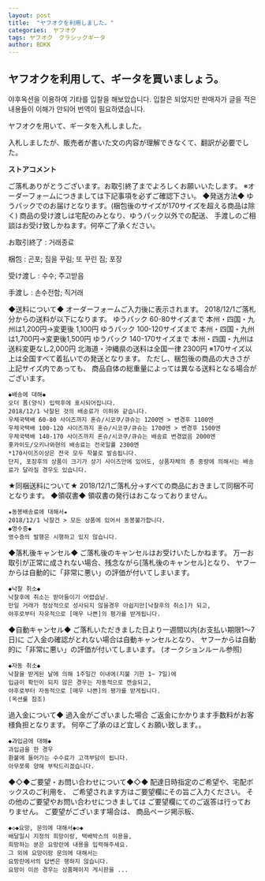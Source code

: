 ```yaml
---
layout: post
title:  "ヤフオクを利用しました。"
categories:　ヤフオク
tags: ヤフオク　クラシックギータ
author: BDKK
---
```





## ヤフオクを利用して、ギータを買いましょう。

야후옥션을 이용하여 기타를 입찰을 해보았습니다.
입찰은 되었지만 판매자가 글을 적은 내용들이 이해가 안되어 번역이 필요하였습니다.

ヤフオクを用いて、ギータを入札しました。

入札しましたが、販売者が書いた文の内容が理解できなくて、翻訳が必要でした。



**ストアコメント**

ご落札ありがとうございます。お取引終了までよろしくお願いいたします。
 ※オーダーフォームにつきましては下記事項を必ずご確認下さい。
 ◆発送方法◆
 ゆうパックでのお届けとなります。(梱包後のサイズが170サイズを超える商品は除く)
 商品の受け渡しは宅配のみとなり、ゆうパック以外での配送、
 手渡しのご相談はお受け致しかねます。何卒ご了承ください。



お取引終了 : 거래종료

梱包 : 곤포; 짐을 꾸림; 또 꾸린 짐; 포장

受け渡し : 수수; 주고받음

手渡し : 손수전함; 직거래



◆送料について◆
オーダーフォームご入力後に表示されます。 
2018/12/1ご落札分からの送料が以下になります。 
ゆうパック 60-80サイズまで 本州・四国・九州は1,200円→変更後 1,100円
ゆうパック 100-120サイズまで 本州・四国・九州は1,700円→変更後1,500円
ゆうパック 140-170サイズまで 本州・四国・九州は送料変更なし2,000円
北海道・沖縄県の送料は全国一律 2300円
※170サイズ以上は全国すべて着払いでの発送となります。 
ただし、梱包後の商品の大きさが上記サイズ内であっても、
商品自体の総重量によっては異なる送料となる場合がございます。

```
◆배송에 대해◆
오더 폼(양식) 입력후에 표시되어집니다.
2018/12/1 낙찰된 것의 배송료가 이하와 같습니다.
우체국택배 60-80 사이즈까지 혼슈/시코쿠/큐슈는 1200엔 > 변경후 1100엔
우체국택배 100-120 사이즈까지 혼슈/시코쿠/큐슈는 1700엔 > 변경후 1500엔
우체국택배 140-170 사이즈까지 혼슈/시코쿠/큐슈는 배송료 변경없음 2000엔
홋카이도/오키나와현의 배송료는 전국일률 2300엔
*170사이즈이상은 전국 모두 착불로 발송됩니다.
단지, 포장후의 상품이 크기가 상기 사이즈안에 있어도, 상품자체의 총 중량에 의해서는 배송료가 달라질 경우도 있습니다.

```



★同梱送料について★
2018/12/1ご落札分→すべての商品におきまして同梱不可となります。
◆領収書◆
領収書の発行はおこなっておりません。

```
★동봉배송료에 대해서★
2018/12/1 낙찰건 > 모든 상품에 있어서 동봉불가합니다.
◆영수증◆
영수증의 발행은 시행하고 있지 않습니다.
```



◆落札後キャンセル◆
ご落札後のキャンセルはお受けいたしかねます。 
万一お取引が正常に成されない場合、残念ながら[落札後のキャンセル]となり、 
ヤフーからは自動的に「非常に悪い」の評価が付いてしまいます。 

```
◆낙찰 취소◆
낙찰후에 취소는 받아들이기 어렵습닏.
만일 거래가 정상적으로 성사되지 않을경우 아쉽지만[낙찰후의 취소]가 되고,
야후로부터 자유적으로 [매우 나쁜]의 평가를 받게됩니다.
```



◆自動キャンセル◆ 
ご落札いただきました日より一週間以内(お支払い期限1～7日)に
ご入金の確認がとれない場合は自動キャンセルとなり、
ヤフーからは自動的に「非常に悪い」の評価が付いてしまいます。 
(オークションルール参照)

```
◆자동 취소◆ 
낙찰을 받게된 날에 의해 1주일간 이내에(지불 기한 1~ 7일)에
입금이 확인이 되지 않은 경우는 자동적으로 캔슬되고,
야후로부터 자동적으로 [매우 나쁜]의 평가를 받게됩니다.
(옥션룰 참조)
```



過入金について◆
過入金がございました場合
ご返金にかかります手数料がお客様負担となります。
何卒ご了承のほど宜しくお願い致します。。 

```
◆과입금에 대해◆
과입금을 한 경우
환불에 들어가는 수수료가 고객부담이 됩니다.
아무쪼록 양해 부탁드리겠습니다.
```



◆◇◆ご要望・お問い合わせについて◆◇◆
配達日時指定のご希望や、宅配ボックスのご利用を、
ご希望されます方はご要望欄にその旨ご入力ください。
その他のご要望やお問い合わせにつきましては
ご要望欄にてのご返答は行っておりません。
ご要望がございます場合は、
商品ページ掲示板、

```
◆◇◆요망, 문의에 대해서◆◇◆
배달일시 지정의 희망이랑, 택배박스의 이용을,
희망하는 분은 요망란에 내용을 입력해주세요.
그 외에 요망이랑 문의에 대해서는
요망란에서의 답변은 행하지 않습니다.
요망이 이쓴 경우는 상품페이지 게시판을 ...
```

